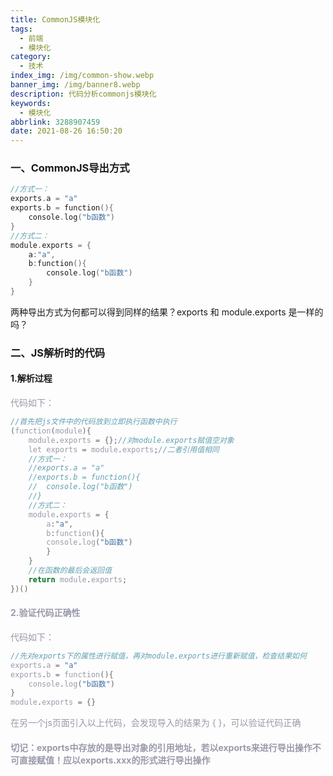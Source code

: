 ```yaml
---
title: CommonJS模块化
tags:
  - 前端
  - 模块化
category:
  - 技术
index_img: /img/common-show.webp
banner_img: /img/banner8.webp
description: 代码分析commonjs模块化
keywords:
  - 模块化
abbrlink: 3288907459
date: 2021-08-26 16:50:20
---
```


### 一、CommonJS导出方式


```c
//方式一：
exports.a = "a"
exports.b = function(){
	console.log("b函数")
}
//方式二：
module.exports = {
	a:"a",
	b:function(){
		console.log("b函数")
	}
}
```
两种导出方式为何都可以得到同样的结果？exports 和 module.exports 是一样的吗？


### 二、JS解析时的代码

#### 1.解析过程
<font color=#999AAA >代码如下：



```c
//首先把js文件中的代码放到立即执行函数中执行
(function(module){
	module.exports = {};//对module.exports赋值空对象
	let exports = module.exports;//二者引用值相同
	//方式一：
	//exports.a = "a"
	//exports.b = function(){
	//	console.log("b函数")
	//}
	//方式二：
	module.exports = {
		a:"a",
		b:function(){
		console.log("b函数")
		}
	}
	//在函数的最后会返回值
	return module.exports;
})()
```

#### 2.验证代码正确性

<font color=#999AAA >代码如下：



```c
//先对exports下的属性进行赋值，再对module.exports进行重新赋值，检查结果如何
exports.a = "a"
exports.b = function(){
	console.log("b函数")
}
module.exports = {}
```


在另一个js页面引入以上代码，会发现导入的结果为 { }，可以验证代码正确
#### 切记：exports中存放的是导出对象的引用地址，若以exports来进行导出操作不可直接赋值！应以exports.xxx的形式进行导出操作


